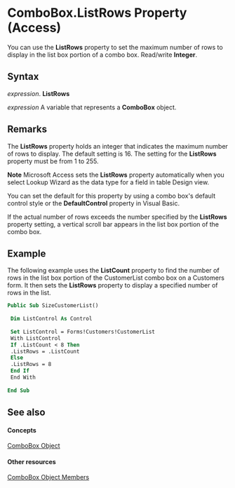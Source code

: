 
# ComboBox.ListRows Property (Access)

You can use the  **ListRows** property to set the maximum number of rows to display in the list box portion of a combo box. Read/write **Integer**.


## Syntax

 _expression_. **ListRows**

 _expression_ A variable that represents a **ComboBox** object.


## Remarks

The  **ListRows** property holds an integer that indicates the maximum number of rows to display. The default setting is 16. The setting for the **ListRows** property must be from 1 to 255.


 **Note**  Microsoft Access sets the  **ListRows** property automatically when you select Lookup Wizard as the data type for a field in table Design view.

You can set the default for this property by using a combo box's default control style or the  **DefaultControl** property in Visual Basic.

If the actual number of rows exceeds the number specified by the  **ListRows** property setting, a vertical scroll bar appears in the list box portion of the combo box.


## Example

The following example uses the  **ListCount** property to find the number of rows in the list box portion of the CustomerList combo box on a Customers form. It then sets the **ListRows** property to display a specified number of rows in the list.


```vb
Public Sub SizeCustomerList() 
 
 Dim ListControl As Control 
 
 Set ListControl = Forms!Customers!CustomerList 
 With ListControl 
 If .ListCount < 8 Then 
 .ListRows = .ListCount 
 Else 
 .ListRows = 8 
 End If 
 End With 
 
End Sub
```


## See also


#### Concepts


[ComboBox Object](1cf508d5-023e-eb38-3991-71e82b2a4e7e.md)
#### Other resources


[ComboBox Object Members](d0d83ca3-3698-295e-5335-7d0816557d6b.md)
